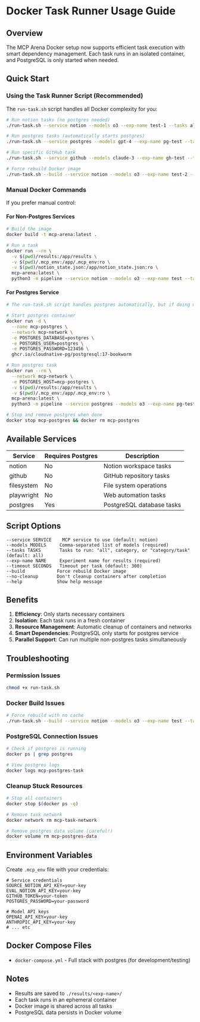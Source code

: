 # Docker Task Runner Usage Guide

## Overview

The MCP Arena Docker setup now supports efficient task execution with smart dependency management. Each task runs in an isolated container, and PostgreSQL is only started when needed.

## Quick Start

### Using the Task Runner Script (Recommended)

The `run-task.sh` script handles all Docker complexity for you:

```bash
# Run notion tasks (no postgres needed)
./run-task.sh --service notion --models o3 --exp-name test-1 --tasks all

# Run postgres tasks (automatically starts postgres)
./run-task.sh --service postgres --models gpt-4 --exp-name pg-test --tasks basic_queries

# Run specific GitHub task
./run-task.sh --service github --models claude-3 --exp-name gh-test --tasks harmony/fix_conflict

# Force rebuild Docker image
./run-task.sh --build --service notion --models o3 --exp-name test-2 --tasks all
```

### Manual Docker Commands

If you prefer manual control:

#### For Non-Postgres Services
```bash
# Build the image
docker build -t mcp-arena:latest .

# Run a task
docker run --rm \
  -v $(pwd)/results:/app/results \
  -v $(pwd)/.mcp_env:/app/.mcp_env:ro \
  -v $(pwd)/notion_state.json:/app/notion_state.json:ro \
  mcp-arena:latest \
  python3 -m pipeline --service notion --models o3 --exp-name test --tasks all
```

#### For Postgres Service
```bash
# The run-task.sh script handles postgres automatically, but if doing manually:

# Start postgres container
docker run -d \
  --name mcp-postgres \
  --network mcp-network \
  -e POSTGRES_DATABASE=postgres \
  -e POSTGRES_USER=postgres \
  -e POSTGRES_PASSWORD=123456 \
  ghcr.io/cloudnative-pg/postgresql:17-bookworm

# Run postgres task
docker run --rm \
  --network mcp-network \
  -e POSTGRES_HOST=mcp-postgres \
  -v $(pwd)/results:/app/results \
  -v $(pwd)/.mcp_env:/app/.mcp_env:ro \
  mcp-arena:latest \
  python3 -m pipeline --service postgres --models o3 --exp-name pg-test --tasks all

# Stop and remove postgres when done
docker stop mcp-postgres && docker rm mcp-postgres
```

## Available Services

| Service | Requires Postgres | Description |
|---------|------------------|-------------|
| notion | No | Notion workspace tasks |
| github | No | GitHub repository tasks |
| filesystem | No | File system operations |
| playwright | No | Web automation tasks |
| postgres | Yes | PostgreSQL database tasks |

## Script Options

```
--service SERVICE    MCP service to use (default: notion)
--models MODELS     Comma-separated list of models (required)
--tasks TASKS       Tasks to run: "all", category, or "category/task" (default: all)
--exp-name NAME     Experiment name for results (required)
--timeout SECONDS   Timeout per task (default: 300)
--build            Force rebuild Docker image
--no-cleanup       Don't cleanup containers after completion
--help             Show help message
```

## Benefits

1. **Efficiency**: Only starts necessary containers
2. **Isolation**: Each task runs in a fresh container
3. **Resource Management**: Automatic cleanup of containers and networks
4. **Smart Dependencies**: PostgreSQL only starts for postgres service
5. **Parallel Support**: Can run multiple non-postgres tasks simultaneously

## Troubleshooting

### Permission Issues
```bash
chmod +x run-task.sh
```

### Docker Build Issues
```bash
# Force rebuild with no cache
./run-task.sh --build --service notion --models o3 --exp-name test --tasks all
```

### PostgreSQL Connection Issues
```bash
# Check if postgres is running
docker ps | grep postgres

# View postgres logs
docker logs mcp-postgres-task
```

### Cleanup Stuck Resources
```bash
# Stop all containers
docker stop $(docker ps -q)

# Remove task network
docker network rm mcp-task-network

# Remove postgres data volume (careful!)
docker volume rm mcp-postgres-data
```

## Environment Variables

Create `.mcp_env` file with your credentials:
```env
# Service credentials
SOURCE_NOTION_API_KEY=your-key
EVAL_NOTION_API_KEY=your-key
GITHUB_TOKEN=your-token
POSTGRES_PASSWORD=your-password

# Model API keys
OPENAI_API_KEY=your-key
ANTHROPIC_API_KEY=your-key
# ... etc
```

## Docker Compose Files

- `docker-compose.yml` - Full stack with postgres (for development/testing)

## Notes

- Results are saved to `./results/<exp-name>/`
- Each task runs in an ephemeral container
- Docker image is shared across all tasks
- PostgreSQL data persists in Docker volume